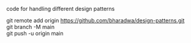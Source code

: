 code for handling different design patterns <br>

git remote add origin https://github.com/bharadwa/design-patterns.git <br>
git branch -M main <br>
git push -u origin main <br>
